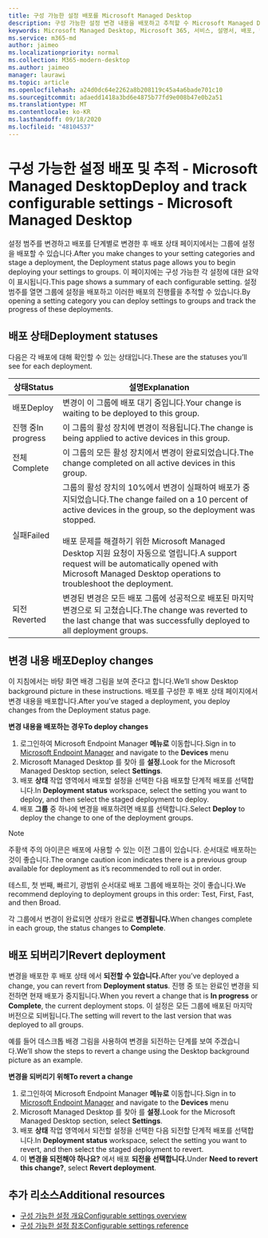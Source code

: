 ```yaml
---
title: 구성 가능한 설정 배포를 Microsoft Managed Desktop
description: 구성 가능한 설정 변경 내용을 배포하고 추적할 수 Microsoft Managed Desktop.
keywords: Microsoft Managed Desktop, Microsoft 365, 서비스, 설명서, 배포, 단계적 배포, 구성 가능한 설정
ms.service: m365-md
author: jaimeo
ms.localizationpriority: normal
ms.collection: M365-modern-desktop
ms.author: jaimeo
manager: laurawi
ms.topic: article
ms.openlocfilehash: a24d0dc64e2262a8b208119c45a4a6bade701c10
ms.sourcegitcommit: adaedd1418a3bd6e4875b77fd9e008b47e0b2a51
ms.translationtype: MT
ms.contentlocale: ko-KR
ms.lasthandoff: 09/18/2020
ms.locfileid: "48104537"
---
```

# <a name="deploy-and-track-configurable-settings---microsoft-managed-desktop"></a><span data-ttu-id="6a6f2-104">구성 가능한 설정 배포 및 추적 - Microsoft Managed Desktop</span><span class="sxs-lookup"><span data-stu-id="6a6f2-104">Deploy and track configurable settings - Microsoft Managed Desktop</span></span>

<span data-ttu-id="6a6f2-105">설정 범주를 변경하고 배포를 단계별로 변경한 후 배포 상태 페이지에서는 그룹에 설정을 배포할 수 있습니다.</span><span class="sxs-lookup"><span data-stu-id="6a6f2-105">After you make changes to your setting categories and stage a deployment, the Deployment status page allows you to begin deploying your settings to groups.</span></span> <span data-ttu-id="6a6f2-106">이 페이지에는 구성 가능한 각 설정에 대한 요약이 표시됩니다.</span><span class="sxs-lookup"><span data-stu-id="6a6f2-106">This page shows a summary of each configurable setting.</span></span> <span data-ttu-id="6a6f2-107">설정 범주를 열면 그룹에 설정을 배포하고 이러한 배포의 진행률을 추적할 수 있습니다.</span><span class="sxs-lookup"><span data-stu-id="6a6f2-107">By opening a setting category you can deploy settings to groups and track the progress of these deployments.</span></span>

## <a name="deployment-statuses"></a><span data-ttu-id="6a6f2-108">배포 상태</span><span class="sxs-lookup"><span data-stu-id="6a6f2-108">Deployment statuses</span></span> 

<span data-ttu-id="6a6f2-109">다음은 각 배포에 대해 확인할 수 있는 상태입니다.</span><span class="sxs-lookup"><span data-stu-id="6a6f2-109">These are the statuses you’ll see for each deployment.</span></span>

<span data-ttu-id="6a6f2-110">상태</span><span class="sxs-lookup"><span data-stu-id="6a6f2-110">Status</span></span>  | <span data-ttu-id="6a6f2-111">설명</span><span class="sxs-lookup"><span data-stu-id="6a6f2-111">Explanation</span></span> 
--- | --- 
<span data-ttu-id="6a6f2-112">배포</span><span class="sxs-lookup"><span data-stu-id="6a6f2-112">Deploy</span></span> | <span data-ttu-id="6a6f2-113">변경이 이 그룹에 배포 대기 중입니다.</span><span class="sxs-lookup"><span data-stu-id="6a6f2-113">Your change is waiting to be deployed to this group.</span></span>
<span data-ttu-id="6a6f2-114">진행 중</span><span class="sxs-lookup"><span data-stu-id="6a6f2-114">In progress</span></span> | <span data-ttu-id="6a6f2-115">이 그룹의 활성 장치에 변경이 적용됩니다.</span><span class="sxs-lookup"><span data-stu-id="6a6f2-115">The change is being applied to active devices in this group.</span></span> 
<span data-ttu-id="6a6f2-116">전체</span><span class="sxs-lookup"><span data-stu-id="6a6f2-116">Complete</span></span> | <span data-ttu-id="6a6f2-117">이 그룹의 모든 활성 장치에서 변경이 완료되었습니다.</span><span class="sxs-lookup"><span data-stu-id="6a6f2-117">The change completed on all active devices in this group.</span></span> 
<span data-ttu-id="6a6f2-118">실패</span><span class="sxs-lookup"><span data-stu-id="6a6f2-118">Failed</span></span> | <span data-ttu-id="6a6f2-119">그룹의 활성 장치의 10%에서 변경이 실패하여 배포가 중지되었습니다.</span><span class="sxs-lookup"><span data-stu-id="6a6f2-119">The change failed on a 10 percent of active devices in the group, so the deployment was stopped.</span></span><br><br> <span data-ttu-id="6a6f2-120">배포 문제를 해결하기 위한 Microsoft Managed Desktop 지원 요청이 자동으로 열립니다.</span><span class="sxs-lookup"><span data-stu-id="6a6f2-120">A support request will be automatically opened with Microsoft Managed Desktop operations to troubleshoot the deployment.</span></span> 
<span data-ttu-id="6a6f2-121">되전</span><span class="sxs-lookup"><span data-stu-id="6a6f2-121">Reverted</span></span> | <span data-ttu-id="6a6f2-122">변경된 변경은 모든 배포 그룹에 성공적으로 배포된 마지막 변경으로 되 고쳤습니다.</span><span class="sxs-lookup"><span data-stu-id="6a6f2-122">The change was reverted to the last change that was successfully deployed to all deployment groups.</span></span>

## <a name="deploy-changes"></a><span data-ttu-id="6a6f2-123">변경 내용 배포</span><span class="sxs-lookup"><span data-stu-id="6a6f2-123">Deploy changes</span></span>

<span data-ttu-id="6a6f2-124">이 지침에서는 바탕 화면 배경 그림을 보여 준다고 합니다.</span><span class="sxs-lookup"><span data-stu-id="6a6f2-124">We’ll show Desktop background picture in these instructions.</span></span> <span data-ttu-id="6a6f2-125">배포를 구성한 후 배포 상태 페이지에서 변경 내용을 배포합니다.</span><span class="sxs-lookup"><span data-stu-id="6a6f2-125">After you’ve staged a deployment, you deploy changes from the Deployment status page.</span></span> 

<span data-ttu-id="6a6f2-126">**변경 내용을 배포하는 경우**</span><span class="sxs-lookup"><span data-stu-id="6a6f2-126">**To deploy changes**</span></span>

1. <span data-ttu-id="6a6f2-127">로그인하여 [](https://endpoint.microsoft.com/) Microsoft Endpoint Manager **메뉴로** 이동합니다.</span><span class="sxs-lookup"><span data-stu-id="6a6f2-127">Sign in to [Microsoft Endpoint Manager](https://endpoint.microsoft.com/) and navigate to the **Devices** menu</span></span>
2. <span data-ttu-id="6a6f2-128">Microsoft Managed Desktop 를 찾아 를 **설정.**</span><span class="sxs-lookup"><span data-stu-id="6a6f2-128">Look for the Microsoft Managed Desktop section, select **Settings**.</span></span>
3. <span data-ttu-id="6a6f2-129">배포 **상태** 작업 영역에서 배포할 설정을 선택한 다음 배포할 단계적 배포를 선택합니다.</span><span class="sxs-lookup"><span data-stu-id="6a6f2-129">In **Deployment status** workspace, select the setting you want to deploy, and then select the staged deployment to deploy.</span></span>
4. <span data-ttu-id="6a6f2-130">배포 **그룹** 중 하나에 변경을 배포하려면 배포를 선택합니다.</span><span class="sxs-lookup"><span data-stu-id="6a6f2-130">Select **Deploy** to deploy the change to one of the deployment groups.</span></span>

> [!NOTE] 
> <span data-ttu-id="6a6f2-131">주황색 주의 아이콘은 배포에 사용할 수 있는 이전 그룹이 있습니다. 순서대로 배포하는 것이 좋습니다.</span><span class="sxs-lookup"><span data-stu-id="6a6f2-131">The orange caution icon indicates there is a previous group available for deployment as it’s recommended to roll out in order.</span></span> 

<!-- Needs picture updated to show MEM ![Deployment status workspace. Trusted sites pane on the right. In the Deployment groups section are three columns: deployment groups, devices, and status. In the status column, "deploy" is highlighted.](../../media/1deployedit.png) -->

<span data-ttu-id="6a6f2-132">테스트, 첫 번째, 빠르기, 광범위 순서대로 배포 그룹에 배포하는 것이 좋습니다.</span><span class="sxs-lookup"><span data-stu-id="6a6f2-132">We recommend deploying to deployment groups in this order: Test, First, Fast, and then Broad.</span></span> 

<span data-ttu-id="6a6f2-133">각 그룹에서 변경이 완료되면 상태가 완료로 **변경됩니다.**</span><span class="sxs-lookup"><span data-stu-id="6a6f2-133">When changes complete in each group, the status changes to **Complete**.</span></span>

<!-- Needs picture updated to show MEM ![Deployment status workspace with columns for date updated, version, test, first, fast, and broad. The Proxy row is expanded, showing a dated setting flagged as "complete" in each of the four deployment groups.](../../media/2completeedit.png) -->

## <a name="revert-deployment"></a><span data-ttu-id="6a6f2-134">배포 되버리기</span><span class="sxs-lookup"><span data-stu-id="6a6f2-134">Revert deployment</span></span>

<span data-ttu-id="6a6f2-135">변경을 배포한 후 배포 상태 에서 **되전할 수 있습니다.**</span><span class="sxs-lookup"><span data-stu-id="6a6f2-135">After you’ve deployed a change, you can revert from **Deployment status**.</span></span> <span data-ttu-id="6a6f2-136">진행 중 또는 완료인  변경을 되전하면 현재 배포가 중지됩니다.</span><span class="sxs-lookup"><span data-stu-id="6a6f2-136">When you revert a change that is **In progress** or **Complete**, the current deployment stops.</span></span> <span data-ttu-id="6a6f2-137">이 설정은 모든 그룹에 배포된 마지막 버전으로 되버됩니다.</span><span class="sxs-lookup"><span data-stu-id="6a6f2-137">The setting will revert to the last version that was deployed to all groups.</span></span> 

<span data-ttu-id="6a6f2-138">예를 들어 데스크톱 배경 그림을 사용하여 변경을 되전하는 단계를 보여 주겠습니다.</span><span class="sxs-lookup"><span data-stu-id="6a6f2-138">We’ll show the steps to revert a change using the Desktop background picture as an example.</span></span> 

<span data-ttu-id="6a6f2-139">**변경을 되버리기 위해**</span><span class="sxs-lookup"><span data-stu-id="6a6f2-139">**To revert a change**</span></span>
1. <span data-ttu-id="6a6f2-140">로그인하여 [](https://endpoint.microsoft.com/) Microsoft Endpoint Manager **메뉴로** 이동합니다.</span><span class="sxs-lookup"><span data-stu-id="6a6f2-140">Sign in to [Microsoft Endpoint Manager](https://endpoint.microsoft.com/) and navigate to the **Devices** menu</span></span>
2. <span data-ttu-id="6a6f2-141">Microsoft Managed Desktop 를 찾아 를 **설정.**</span><span class="sxs-lookup"><span data-stu-id="6a6f2-141">Look for the Microsoft Managed Desktop section, select **Settings**.</span></span>
3. <span data-ttu-id="6a6f2-142">배포 **상태** 작업 영역에서 되전할 설정을 선택한 다음 되전할 단계적 배포를 선택합니다.</span><span class="sxs-lookup"><span data-stu-id="6a6f2-142">In **Deployment status** workspace, select the setting you want to revert, and then select the staged deployment to revert.</span></span>
4. <span data-ttu-id="6a6f2-143">이 **변경을 되전해야 하나요?** 에서 배포 **되전을 선택합니다.**</span><span class="sxs-lookup"><span data-stu-id="6a6f2-143">Under **Need to revert this change?**, select **Revert deployment**.</span></span>

<!-- Needs picture updated to show MEM ![Deployment status workspace. Browser start pages is selected, opening a pane on the right side with data about the submitted change and its status. At the bottom is the "need to revert this change" area where you can select "Revert deployment."](../../media/3revert.png) -->

## <a name="additional-resources"></a><span data-ttu-id="6a6f2-144">추가 리소스</span><span class="sxs-lookup"><span data-stu-id="6a6f2-144">Additional resources</span></span>
- [<span data-ttu-id="6a6f2-145">구성 가능한 설정 개요</span><span class="sxs-lookup"><span data-stu-id="6a6f2-145">Configurable settings overview</span></span>](config-setting-overview.md)
- [<span data-ttu-id="6a6f2-146">구성 가능한 설정 참조</span><span class="sxs-lookup"><span data-stu-id="6a6f2-146">Configurable settings reference</span></span>](config-setting-ref.md) 

